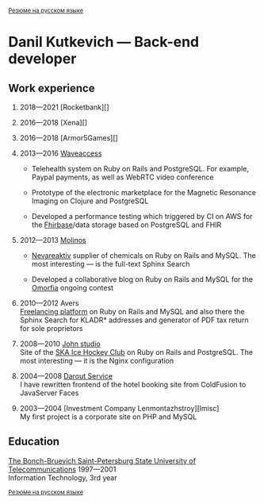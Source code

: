<sup>[Резюме на русском языке][]</sup>

# Danil Kutkevich — Back-end developer

## Work experience

1. <span title="08.2018—01.2021">2018—2021</span>
   [Rocketbank][]

2. <span title="07.2018—08.2018">2016—2018</span>
   <span title="Xena Exchange">[Xena][]</span>

3. <span title="10.2016—05.2018">2016—2018</span>
   [Armor5Games][]

4. <span title="06.2013—08.2016">2013—2016</span>
   [Waveaccess][waveaccess.ru]

   * <span title="holiadvice.com">Telehealth system</span> on Ruby on Rails
     and PostgreSQL. For example, Paypal payments,
     as well as WebRTC video conference

   * Prototype of the <span title="Salemed">electronic marketplace for the
     Magnetic Resonance Imaging</span> on Clojure and PostgreSQL

   * Developed a performance testing which triggered by CI on AWS
     for the [Fhirbase][]/data storage based on PostgreSQL and FHIR

   [waveaccess.ru]: https://waveaccess.ru
   [Fhirbase]: https://github.com/fhirbase/fhirbase-plv8/graphs/contributors

5. <span title="04.2012—06.2013">2012—2013</span>
   [Molinos][molinos.ru]

   * [Nevareaktiv][nevareaktiv.ru] supplier of chemicals on Ruby on Rails
     and MySQL. The most interesting — is the full-text Sphinx Search

   * Developed a collaborative blog on Ruby on Rails and MySQL
     for the [Omorfia][omorfia.ru] ongoing contest

   [molinos.ru]: https://molinos.ru
   [nevareaktiv.ru]: https://nevareaktiv.ru
   [omorfia.ru]: https://omorfia.ru

6. <span title="09.2010—04.2012">2010—2012</span>
   Avers  
   [Freelancing platform][prohq.ru] on Ruby on Rails and MySQL and also
   there the Sphinx Search for
   <span title="Classifier of addresses of the Russian Federation">KLADR*</a>
   addresses and generator of PDF tax return for sole proprietors

   [prohq.ru]: http://prohq.ru

7. <span title="03.2008—09.2010">2008—2010</span>
   [John studio][john.ru]  
   Site of the [SKA Ice Hockey Club][ska.ru] on Ruby on Rails and PostgreSQL.
   The most interesting — it is the Nginx configuration

   [john.ru]: https://john.ru
   [ska.ru]: https://ska.ru

8. <span title="11.2004—03.2008">2004—2008</span>
   [Darout Service][darout]  
   I have rewritten frontend of the
   <span title="hotelguide.com">hotel booking site</span>
   from ColdFusion to JavaServer Faces

   [darout]: http://darout.ru

9. <span title="06.2003—11.2004">2003—2004</span>
   [Investment Company Lenmontazhstroy][lmisc]  
   My first project is a corporate site on PHP and MySQL

   [lmsic]: https://lmsic.com

## Education

[The Bonch-Bruevich Saint-Petersburg State University of Telecommunications][bonch]
1997—2001  
Information Technology, 3rd year

[bonch]: https://sut.ru

<sub>[Резюме на русском языке][]</sub>

[Резюме на русском языке]: ./danilkutkevich.ru.md#readme
